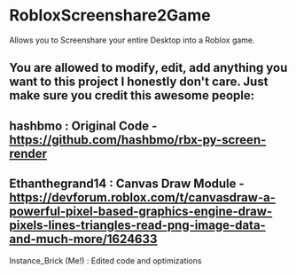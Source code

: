 # RobloxScreenshare2Game
Allows you to Screenshare your entire Desktop into a Roblox game.

You are allowed to modify, edit, add anything you want to this project I honestly don't care. Just make sure you credit this awesome people:
-
hashbmo : Original Code - https://github.com/hashbmo/rbx-py-screen-render
-
Ethanthegrand14 : Canvas Draw Module - https://devforum.roblox.com/t/canvasdraw-a-powerful-pixel-based-graphics-engine-draw-pixels-lines-triangles-read-png-image-data-and-much-more/1624633
-
Instance_Brick (Me!) : Edited code and optimizations
